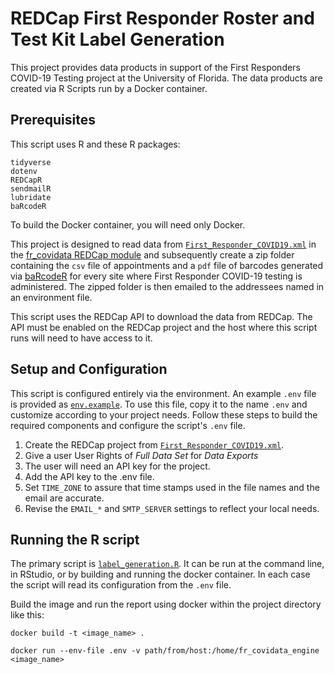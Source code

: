 # REDCap First Responder Roster and Test Kit Label Generation

This project provides data products in support of the First Responders COVID-19 Testing project at the University of Florida. The data products are created via R Scripts run by a Docker container.

## Prerequisites

This script uses R and these R packages:

    tidyverse
    dotenv
    REDCapR
    sendmailR
    lubridate
    baRcodeR

To build the Docker container, you will need only Docker.

This project is designed to read data from [`First_Responder_COVID19.xml`](https://github.com/ctsit/fr_covidata/blob/master/example/First_Responder_COVID19.xml) in the [fr_covidata REDCap module](https://github.com/ctsit/fr_covidata) and subsequently create a zip folder containing the `csv` file of appointments and a `pdf` file of barcodes generated via [baRcodeR](https://docs.ropensci.org/baRcodeR/) for every site where First Responder COVID-19 testing is administered. The zipped folder is then emailed to the addressees named in an environment file. 

This script uses the REDCap API to download the data from REDCap. The API must be enabled on the REDCap project and the host where this script runs will need to have access to it.

## Setup and Configuration

This script is configured entirely via the environment. An example `.env` file is provided as [`env.example`](env.example). To use this file, copy it to the name `.env` and customize according to your project needs. Follow these steps to build the required components and configure the script's `.env` file.

1. Create the REDCap project from [`First_Responder_COVID19.xml`](https://github.com/ctsit/fr_covidata/blob/master/example/First_Responder_COVID19.xml). 
1. Give a user User Rights of _Full Data Set_ for _Data Exports_
1. The user will need an API key for the project.
1. Add the API key to the .env file.
1. Set `TIME_ZONE` to assure that time stamps used in the file names and the email are accurate.
1. Revise the `EMAIL_*` and `SMTP_SERVER` settings to reflect your local needs.

## Running the R script

The primary script is [`label_generation.R`](label_generation.R). It can be run at the command line, in RStudio, or by building and running the docker container. In each case the script will read its configuration from the `.env` file.

Build the image and run the report using docker within the project directory like this:

`docker build -t <image_name> .`

`docker run --env-file .env -v path/from/host:/home/fr_covidata_engine <image_name>`



